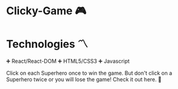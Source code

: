 # Clicky-Game :video_game:

# Technologies :part_alternation_mark:

:heavy_plus_sign: React/React-DOM
:heavy_plus_sign: HTML5/CSS3
:heavy_plus_sign: Javascript

Click on each Superhero once to win the game. But don't click on a Superhero twice or you will lose the game! Check it out here. :link:
